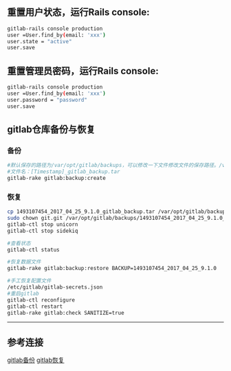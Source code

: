 ## 重置用户状态，运行Rails console:
```bash
gitlab-rails console production
user =User.find_by(email: 'xxx')
user.state = "active"
user.save
```

## 重置管理员密码，运行Rails console:
```bash
gitlab-rails console production
user =User.find_by(email: 'xxx')
user.password = "password"
user.save
```

## gitlab仓库备份与恢复
### 备份
```bash
#默认保存的路径为/var/opt/gitlab/backups，可以修改一下文件修改文件的保存路径。/var/opt/gitlab/gitlab-rails/etc/gitlab.yml文件的Backup Settings节进行修改。
#文件名：[Timestamp]_gitlab_backup.tar
gitlab-rake gitlab:backup:create
```
### 恢复
```bash
cp 1493107454_2017_04_25_9.1.0_gitlab_backup.tar /var/opt/gitlab/backups/
sudo chown git.git /var/opt/gitlab/backups/1493107454_2017_04_25_9.1.0_gitlab_backup.tar
gitlab-ctl stop unicorn
gitlab-ctl stop sidekiq

#查看状态
gitlab-ctl status

#恢复数据文件
gitlab-rake gitlab:backup:restore BACKUP=1493107454_2017_04_25_9.1.0

#手工恢复配置文件
/etc/gitlab/gitlab-secrets.json
#重启gitlab
gitlab-ctl reconfigure
gitlab-ctl restart
gitlab-rake gitlab:check SANITIZE=true
```
---
## 参考连接
[gitlab备份](https://docs.gitlab.com/ce/raketasks/backup_restore.html)
[gitlab恢复](https://docs.gitlab.com/ce/raketasks/backup_restore.html#restore)